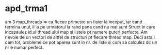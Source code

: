 # apd_trma1

am 3 map_threads => ca fiecae primeste un fisier la inceput, iar cand termina unul, il ia pe urmatorul la rand pana cand nu mai sunt
Struct in care incapaulez id.ul thread.ului map si listele pt numere puteri perfecte. Am nevoie de un vectori de altfel de structuri pt fiecare thread map.
Deci asta.i cam tot, probleme ce pot aparea sunt in nr. de liste si cum sa calculez dc un nr e numar perfect.
